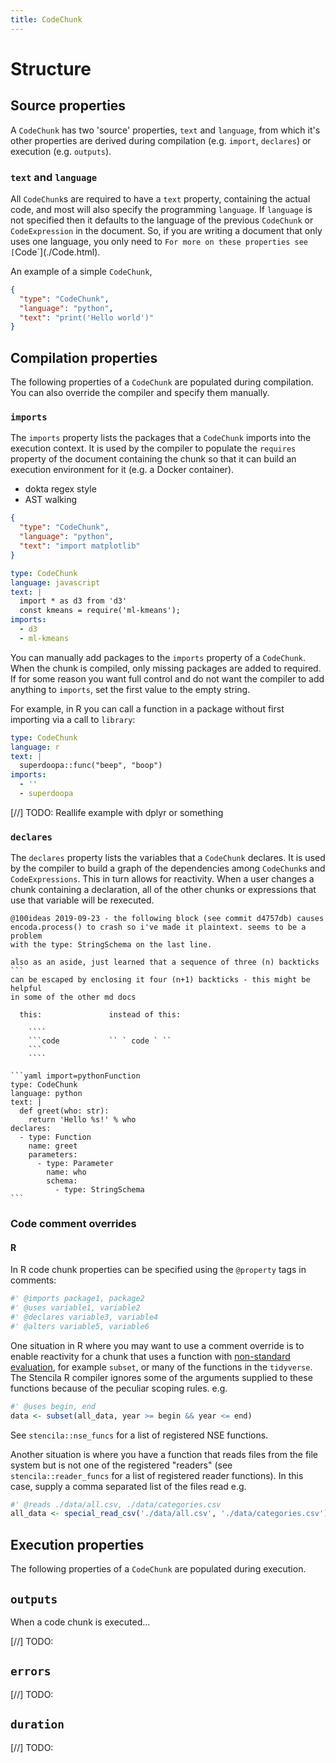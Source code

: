 ```yaml
---
title: CodeChunk
---
```


# Structure

## Source properties

A `CodeChunk` has two 'source' properties, `text` and `language`, from which it's other properties are derived during compilation (e.g. `import`, `declares`) or execution (e.g. `outputs`).

### `text` and `language`

All `CodeChunk`s are required to have a `text` property, containing the actual code, and most will also specify the programming `language`. If `language` is not specified then it defaults to the language of the previous `CodeChunk` or `CodeExpression` in the document. So, if you are writing a document that only uses one language, you only need to `For more on these properties see [`Code`](./Code.html).

An example of a simple `CodeChunk`,

```json import=helloWorld
{
  "type": "CodeChunk",
  "language": "python",
  "text": "print('Hello world')"
}
```

## Compilation properties

The following properties of a `CodeChunk` are populated during compilation. You can also override the compiler and specify them manually.

### `imports`

The `imports` property lists the packages that a `CodeChunk` imports into the execution context. It is used by the compiler to populate the `requires` property of the document containing the chunk so that it can build an execution environment for it (e.g. a Docker container).

- dokta regex style
- AST walking

```json import=importPython
{
  "type": "CodeChunk",
  "language": "python",
  "text": "import matplotlib"
}
```

```yaml import=importJavascript
type: CodeChunk
language: javascript
text: |
  import * as d3 from 'd3'
  const kmeans = require('ml-kmeans');
imports:
  - d3
  - ml-kmeans
```

You can manually add packages to the `imports` property of a `CodeChunk`. When the chunk is compiled, only missing packages are added to required. If for some reason you want full control and do not want the compiler to add anything to `imports`, set the first value to the empty string.

For example, in R you can call a function in a package without first importing via a call to `library`:

```yaml import=importJavascript
type: CodeChunk
language: r
text: |
  superdoopa::func("beep", "boop")
imports:
  - ''
  - superdoopa
```

[//] TODO: Reallife example with dplyr or something

### `declares`

The `declares` property lists the variables that a `CodeChunk` declares. It is used by the compiler to build a graph of the dependencies among `CodeChunk`s and `CodeExpressions`. This in turn allows for reactivity. When a user changes a chunk containing a declaration, all of the other chunks or expressions that use that variable will be rexecuted.

`````
@100ideas 2019-09-23 - the following block (see commit d4757db) causes
encoda.process() to crash so i've made it plaintext. seems to be a problem
with the type: StringSchema on the last line.

also as an aside, just learned that a sequence of three (n) backticks ```
can be escaped by enclosing it four (n+1) backticks - this might be helpful
in some of the other md docs

  this:               instead of this:

    ````
    ```code           `` ` code ` ``
    ```
    ````

```yaml import=pythonFunction
type: CodeChunk
language: python
text: |
  def greet(who: str):
    return 'Hello %s!' % who
declares:
  - type: Function
    name: greet
    parameters:
      - type: Parameter
        name: who
        schema:
          - type: StringSchema
```
`````

### Code comment overrides

#### R

In R code chunk properties can be specified using the `@property` tags in comments:

```r
#' @imports package1, package2
#' @uses variable1, variable2
#' @declares variable3, variable4
#' @alters variable5, variable6
```

One situation in R where you may want to use a comment override is to enable reactivity for a chunk that uses a function with [non-standard evaluation](http://adv-r.had.co.nz/Computing-on-the-language.html), for example `subset`, or many of the functions in the `tidyverse`. The Stencila R compiler ignores some of the arguments supplied to these functions because of the peculiar scoping rules. e.g.

```r
#' @uses begin, end
data <- subset(all_data, year >= begin && year <= end)
```

See `stencila::nse_funcs` for a list of registered NSE functions.

Another situation is where you have a function that reads files from the file system but is not one of the registered "readers" (see `stencila::reader_funcs` for a list of registered reader functions). In this case, supply a comma separated list of the files read e.g.

```r
#' @reads ./data/all.csv, ./data/categories.csv
all_data <- special_read_csv('./data/all.csv', './data/categories.csv')
```

## Execution properties

The following properties of a `CodeChunk` are populated during execution.

## `outputs`

When a code chunk is executed...

[//] TODO:

## `errors`

[//] TODO:

## `duration`

[//] TODO:
